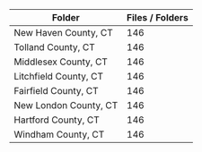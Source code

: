 | Folder                |   Files / Folders |
|-----------------------|-------------------|
| New Haven County, CT  |               146 |
| Tolland County, CT    |               146 |
| Middlesex County, CT  |               146 |
| Litchfield County, CT |               146 |
| Fairfield County, CT  |               146 |
| New London County, CT |               146 |
| Hartford County, CT   |               146 |
| Windham County, CT    |               146 |